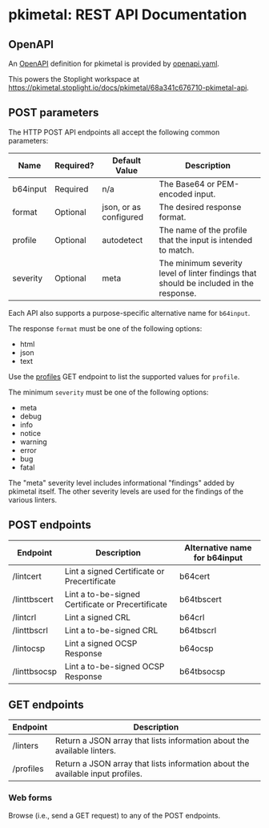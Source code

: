 # pkimetal: REST API Documentation

## OpenAPI

An [OpenAPI](https://swagger.io/specification/) definition for pkimetal is provided by [openapi.yaml](/doc/openapi.yaml).

This powers the Stoplight workspace at https://pkimetal.stoplight.io/docs/pkimetal/68a341c676710-pkimetal-api.

## POST parameters

The HTTP POST API endpoints all accept the following common parameters:

Name | Required? | Default Value | Description
--- | --- | --- | ---
b64input | Required | n/a | The Base64 or PEM-encoded input.
format | Optional | json, or as configured | The desired response format.
profile | Optional | autodetect | The name of the profile that the input is intended to match.
severity | Optional | meta | The minimum severity level of linter findings that should be included in the response.

Each API also supports a purpose-specific alternative name for `b64input`.

The response `format` must be one of the following options:

- html
- json
- text

Use the [profiles](#get-endpoints) GET endpoint to list the supported values for `profile`.

The minimum `severity` must be one of the following options:

- meta
- debug
- info
- notice
- warning
- error
- bug
- fatal

The "meta" severity level includes informational "findings" added by pkimetal itself. The other severity levels are used for the findings of the various linters.

## POST endpoints

Endpoint | Description | Alternative name for b64input
--- | --- | ---
/lintcert | Lint a signed Certificate or Precertificate | b64cert
/linttbscert | Lint a to-be-signed Certificate or Precertificate | b64tbscert
/lintcrl | Lint a signed CRL | b64crl
/linttbscrl | Lint a to-be-signed CRL | b64tbscrl
/lintocsp | Lint a signed OCSP Response | b64ocsp
/linttbsocsp | Lint a to-be-signed OCSP Response | b64tbsocsp

## GET endpoints

Endpoint | Description
--- | ---
/linters | Return a JSON array that lists information about the available linters.
/profiles | Return a JSON array that lists information about the available input profiles.

### Web forms

Browse (i.e., send a GET request) to any of the POST endpoints.
